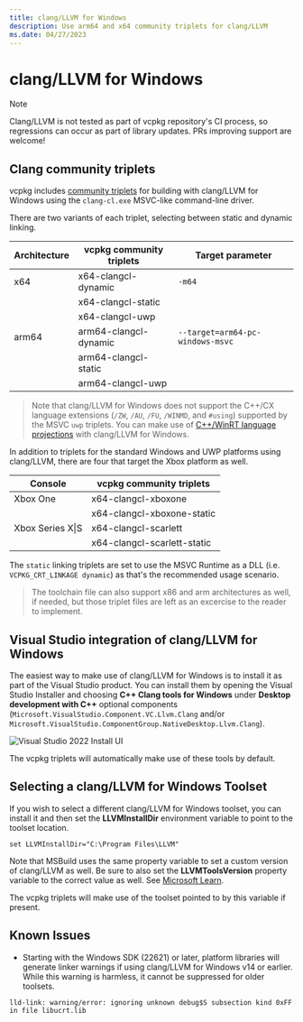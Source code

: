 ```yaml
---
title: clang/LLVM for Windows 
description: Use arm64 and x64 community triplets for clang/LLVM
ms.date: 04/27/2023
---
```

# clang/LLVM for Windows

> [!NOTE]
> Clang/LLVM is not tested as part of vcpkg repository's CI process, so regressions can occur as part of library updates. PRs improving support are welcome!

## Clang community triplets

vcpkg includes [community triplets](https://github.com/microsoft/vcpkg/tree/master/triplets/community) for building with clang/LLVM for Windows using the ``clang-cl.exe`` MSVC-like command-line driver.

There are two variants of each triplet, selecting between static and dynamic linking.

| Architecture | vcpkg community triplets   | Target parameter                   |
|--------------|----------------------------|------------------------------------|
| x64          | x64-clangcl-dynamic        | ``-m64``                           |
|              | x64-clangcl-static         |                                    |
|              | x64-clangcl-uwp            |                                    |
| arm64        | arm64-clangcl-dynamic      | ``--target=arm64-pc-windows-msvc`` |
|              | arm64-clangcl-static       |                                    |
|              | arm64-clangcl-uwp          |                                    |

> Note that clang/LLVM for Windows does not support the C++/CX language extensions (``/ZW``, ``/AU``, ``/FU``, ``/WINMD``, and ``#using``) supported by the MSVC ``uwp`` triplets. You can make use of [C++/WinRT language projections](/windows/uwp/cpp-and-winrt-apis/) with clang/LLVM for Windows.

In addition to triplets for the standard Windows and UWP platforms using clang/LLVM, there are four that target the Xbox platform as well.

| Console          | vcpkg community triplets     |
|------------------|------------------------------|
| Xbox One         | x64-clangcl-xboxone          |
|                  | x64-clangcl-xboxone-static   |
| Xbox Series X\|S | x64-clangcl-scarlett         |
|                  | x64-clangcl-scarlett-static  |

The ``static`` linking triplets are set to use the MSVC Runtime as a DLL (i.e. ``VCPKG_CRT_LINKAGE dynamic``) as that's the recommended usage scenario.

> The toolchain file can also support x86 and arm architectures as well, if needed, but those triplet files are left as an excercise to the reader to implement.

## Visual Studio integration of clang/LLVM for Windows

The easiest way to make use of clang/LLVM for Windows is to install it as part of the Visual Studio product. You can install them by opening the Visual Studio Installer and choosing **C++ Clang tools for Windows** under **Desktop development with C++** optional components (``Microsoft.VisualStudio.Component.VC.Llvm.Clang`` and/or ``Microsoft.VisualStudio.ComponentGroup.NativeDesktop.Llvm.Clang``). 

![Visual Studio 2022 Install UI](/cpp/build/media/clang-install-vs2022.png)

The vcpkg triplets will automatically make use of these tools by default.

## Selecting a clang/LLVM for Windows Toolset

If you wish to select a different clang/LLVM for Windows toolset, you can install it and then set the **LLVMInstallDir** environment variable to point to the toolset location.

```
set LLVMInstallDir="C:\Program Files\LLVM"
```

Note that MSBuild uses the same property variable to set a custom version of clang/LLVM as well. Be sure to also set the **LLVMToolsVersion** property variable to the correct value as well. See [Microsoft Learn](/cpp/build/clang-support-msbuild?view=msvc-170#custom_llvm_location).

The vcpkg triplets will make use of the toolset pointed to by this variable if present.

## Known Issues

* Starting with the Windows SDK (22621) or later, platform libraries will generate linker warnings if using clang/LLVM for Windows v14 or earlier. While this warning is harmless, it cannot be suppressed for older toolsets.

```
lld-link: warning/error: ignoring unknown debug$S subsection kind 0xFF in file libucrt.lib
```
